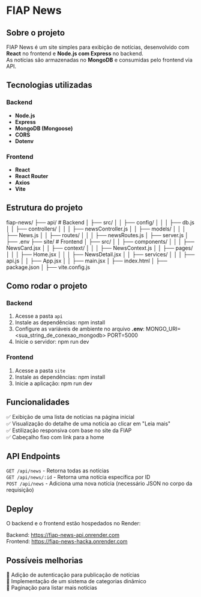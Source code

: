 # **FIAP News**

## **Sobre o projeto**
FIAP News é um site simples para exibição de notícias, desenvolvido com **React** no frontend e **Node.js com Express** no backend.  
As notícias são armazenadas no **MongoDB** e consumidas pelo frontend via API.

## **Tecnologias utilizadas**

### **Backend**
- **Node.js**
- **Express**
- **MongoDB (Mongoose)**
- **CORS**
- **Dotenv**

### **Frontend**
- **React**
- **React Router**
- **Axios**
- **Vite**

## **Estrutura do projeto**

fiap-news/
├── api/                  # Backend
│   ├── src/
│   │   ├── config/
│   │   │   ├── db.js
│   │   ├── controllers/
│   │   │   ├── newsController.js
│   │   ├── models/
│   │   │   ├── News.js
│   │   ├── routes/
│   │   │   ├── newsRoutes.js
│   ├── server.js
│   ├── .env
├── site/                 # Frontend
│   ├── src/
│   │   ├── components/
│   │   │   ├── NewsCard.jsx
│   │   ├── context/
│   │   │   ├── NewsContext.js
│   │   ├── pages/
│   │   │   ├── Home.jsx
│   │   │   ├── NewsDetail.jsx
│   │   ├── services/
│   │   │   ├── api.js
│   │   ├── App.jsx
│   │   ├── main.jsx
│   ├── index.html
│   ├── package.json
│   ├── vite.config.js


## **Como rodar o projeto**

### **Backend**
1. Acesse a pasta `api`  
2. Instale as dependências:
   npm install
3. Configure as variáveis de ambiente no arquivo **.env**:
   MONGO_URI=<sua_string_de_conexao_mongodb>
   PORT=5000
4. Inicie o servidor:
   npm run dev

### **Frontend**
1. Acesse a pasta `site`  
2. Instale as dependências:
   npm install
3. Inicie a aplicação:
   npm run dev

## **Funcionalidades**
✅ Exibição de uma lista de notícias na página inicial  
✅ Visualização do detalhe de uma notícia ao clicar em "Leia mais"  
✅ Estilização responsiva com base no site da FIAP  
✅ Cabeçalho fixo com link para a home

## **API Endpoints**
`GET /api/news` - Retorna todas as notícias  
`GET /api/news/:id` - Retorna uma notícia específica por ID  
`POST /api/news` - Adiciona uma nova notícia (necessário JSON no corpo da requisição)

## **Deploy**
O backend e o frontend estão hospedados no Render:

Backend: https://fiap-news-api.onrender.com  
Frontend: https://fiap-news-hacka.onrender.com

## **Possíveis melhorias**
🔹 Adição de autenticação para publicação de notícias  
🔹 Implementação de um sistema de categorias dinâmico  
🔹 Paginação para listar mais notícias

